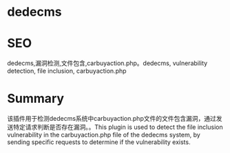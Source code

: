 # dedecms
# SEO
dedecms,漏洞检测,文件包含,carbuyaction.php。dedecms, vulnerability detection, file inclusion, carbuyaction.php
# Summary
该插件用于检测dedecms系统中carbuyaction.php文件的文件包含漏洞，通过发送特定请求判断是否存在漏洞。。This plugin is used to detect the file inclusion vulnerability in the carbuyaction.php file of the dedecms system, by sending specific requests to determine if the vulnerability exists.
